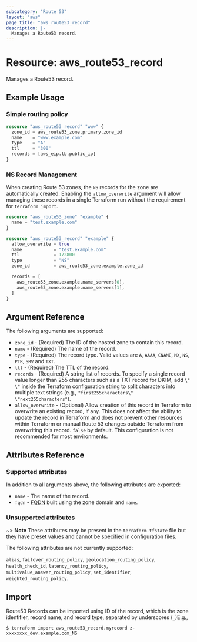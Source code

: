 ```yaml
---
subcategory: "Route 53"
layout: "aws"
page_title: "aws_route53_record"
description: |-
  Manages a Route53 record.
---
```


# Resource: aws_route53_record

Manages a Route53 record.

## Example Usage

### Simple routing policy

```terraform
resource "aws_route53_record" "www" {
  zone_id = aws_route53_zone.primary.zone_id
  name    = "www.example.com"
  type    = "A"
  ttl     = "300"
  records = [aws_eip.lb.public_ip]
}
```

### NS Record Management

When creating Route 53 zones, the `NS` records for the zone are automatically created. Enabling the `allow_overwrite` argument will allow managing these records in a single Terraform run without the requirement for `terraform import`.

```terraform
resource "aws_route53_zone" "example" {
  name = "test.example.com"
}

resource "aws_route53_record" "example" {
  allow_overwrite = true
  name            = "test.example.com"
  ttl             = 172800
  type            = "NS"
  zone_id         = aws_route53_zone.example.zone_id

  records = [
    aws_route53_zone.example.name_servers[0],
    aws_route53_zone.example.name_servers[1],
  ]
}
```

## Argument Reference

The following arguments are supported:

* `zone_id` - (Required) The ID of the hosted zone to contain this record.
* `name` - (Required) The name of the record.
* `type` - (Required) The record type. Valid values are `A`, `AAAA`, `CNAME`, `MX`, `NS`, `PTR`, `SRV` and `TXT`.
* `ttl` - (Required) The TTL of the record.
* `records` - (Required) A string list of records. To specify a single record value longer than 255 characters such as a TXT record for DKIM, add `\" \"` inside the Terraform configuration string to split characters into multiple text strings (e.g., `"first255characters\" \"next255characters"`).
* `allow_overwrite` - (Optional) Allow creation of this record in Terraform to overwrite an existing record, if any. This does not affect the ability to update the record in Terraform and does not prevent other resources within Terraform or manual Route 53 changes outside Terraform from overwriting this record. `false` by default. This configuration is not recommended for most environments.

## Attributes Reference

### Supported attributes

In addition to all arguments above, the following attributes are exported:

* `name` - The name of the record.
* `fqdn` - [FQDN](https://en.wikipedia.org/wiki/Fully_qualified_domain_name) built using the zone domain and `name`.

### Unsupported attributes

~> **Note** These attributes may be present in the `terraform.tfstate` file but they have preset values and cannot be specified in configuration files.

The following attributes are not currently supported:

`alias`, `failover_routing_policy`, `geolocation_routing_policy`, `health_check_id`, `latency_routing_policy`, `multivalue_answer_routing_policy`, `set_identifier`, `weighted_routing_policy`.

## Import

Route53 Records can be imported using ID of the record, which is the zone identifier, record name, and record type, separated by underscores (`_`)E.g.,

```
$ terraform import aws_route53_record.myrecord z-xxxxxxxx_dev.example.com_NS
```
